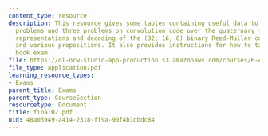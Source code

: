 ```yaml
---
content_type: resource
description: This resource gives some tables containing useful data to solve the given
  problems and three problems on convolution code over the quaternary field, graphical
  representations and decoding of the (32; 16; 8) binary Reed-Muller code RM(2; 5)
  and various propositions. It also provides instructions for how to take the closed
  book exam.
file: https://ol-ocw-studio-app-production.s3.amazonaws.com/courses/6-451-principles-of-digital-communication-ii-spring-2005/48a03949a4142318ff9a90f4b1dbdc84_final02.pdf
file_type: application/pdf
learning_resource_types:
- Exams
parent_title: Exams
parent_type: CourseSection
resourcetype: Document
title: final02.pdf
uid: 48a03949-a414-2318-ff9a-90f4b1dbdc84
---
```

